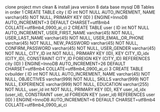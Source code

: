 
clone project mvn clean & install java version 8 data base mysql DB Tables in order 1 CREATE TABLE city ( ID int NOT NULL AUTO_INCREMENT, NAME varchar(45) NOT NULL, PRIMARY KEY (ID) ) ENGINE=InnoDB AUTO_INCREMENT=3 DEFAULT CHARSET=utf8mb4 COLLATE=utf8mb4_0900_ai_ci 2 CREATE TABLE user ( ID int NOT NULL AUTO_INCREMENT, USER_FIRST_NAME varchar(45) NOT NULL, USER_LAST_NAME varchar(45) NOT NULL, USER_EMAIL_OR_PHONE varchar(45) NOT NULL, NEW_PASSWORD varchar(45) NOT NULL, CONFIRM_PASSWORD varchar(45) NOT NULL, USER_GENDER varchar(45) NOT NULL, CITY_ID int NOT NULL, PRIMARY KEY (ID), KEY CITY_ID_idx (CITY_ID), CONSTRAINT CITY_ID FOREIGN KEY (CITY_ID) REFERENCES city (ID) ) ENGINE=InnoDB AUTO_INCREMENT=26 DEFAULT CHARSET=utf8mb4 COLLATE=utf8mb4_0900_ai_ci 3 CREATE TABLE cvbuilder ( ID int NOT NULL AUTO_INCREMENT, NAME varchar(45) NOT NULL, OBJECTIVES varchar(999) NOT NULL, SKILLS varchar(999) NOT NULL, EXPERIENCE varchar(999) NOT NULL, EDUCATION varchar(255) NOT NULL, user_id int NOT NULL, PRIMARY KEY (ID), KEY user_id_idx (user_id), CONSTRAINT user_id FOREIGN KEY (user_id) REFERENCES user (ID) ) ENGINE=InnoDB AUTO_INCREMENT=6 DEFAULT CHARSET=utf8mb4 COLLATE=utf8mb4_0900_ai_ci
